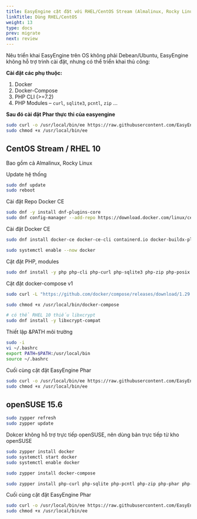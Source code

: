 ```yaml
---
title: EasyEngine cặt đặt với RHEL/CentOS Stream (Almalinux, Rocky Linux), openSUSE
linkTitle: Dùng RHEL/CentOS
weight: 13
type: docs
prev: migrate
next: review
---
```


Nêu triển khai EasyEngine trên OS không phải Debean/Ubuntu, EasyEngine không hỗ trợ trình cài đặt, nhưng có thể triển khai thủ công:

**Cài đặt các phụ thuộc:**

1. Docker
2. Docker-Compose
3. PHP CLI (>=7.2)
4. PHP Modules – `curl`, `sqlite3`, `pcntl`, `zip` …

**Sau đó cài đặt Phar thực thi của easyengine**

```bash
sudo curl -o /usr/local/bin/ee https://raw.githubusercontent.com/EasyEngine/easyengine-builds/master/phar/easyengine.phar
sudo chmod +x /usr/local/bin/ee
```

## CentOS Stream / RHEL 10

Bao gồm cả Almalinux, Rocky Linux

Update hệ thống
```bash
sudo dnf update
sudo reboot
```

Cài đặt Repo Docker CE
```bash
sudo dnf -y install dnf-plugins-core
sudo dnf config-manager --add-repo https://download.docker.com/linux/centos/docker-ce.repo
```

Cài đặt Docker CE
```bash
sudo dnf install docker-ce docker-ce-cli containerd.io docker-buildx-plugin docker-compose-plugin

sudo systemctl enable --now docker
```

Cặt đặt PHP, modules
```bash
sudo dnf install -y php php-cli php-curl php-sqlite3 php-zip php-posix
```

Cặt đặt docker-compose v1
```bash
sudo curl -L "https://github.com/docker/compose/releases/download/1.29.2/docker-compose-$(uname -s)-$(uname -m)" -o /usr/local/bin/docker-compose

sudo chmod +x /usr/local/bin/docker-compose

# có thể RHEL 10 thiếu libxcrypt
sudo dnf install -y libxcrypt-compat
```

Thiết lập &PATH môi trường
```bash
sudo -i
vi ~/.bashrc
export PATH=$PATH:/usr/local/bin
source ~/.bashrc
```

Cuối cùng cặt đặt EasyEngine Phar

```bash
sudo curl -o /usr/local/bin/ee https://raw.githubusercontent.com/EasyEngine/easyengine-builds/master/phar/easyengine.phar
sudo chmod +x /usr/local/bin/ee
```

## openSUSE 15.6

```bash
sudo zypper refresh
sudo zypper update
```

Dokcer không hỗ trợ trực tiếp openSUSE, nên dùng bản trực tiếp từ kho openSUSE

```bash
sudo zypper install docker
sudo systemctl start docker
sudo systemctl enable docker
```

```bash
sudo zypper install docker-compose
```

```bash
sudo zypper install php-curl php-sqlite php-pcntl php-zip php-phar php-mbstring php-iconv php-posix php-openssl
```

Cuối cùng cặt đặt EasyEngine Phar

```bash
sudo curl -o /usr/local/bin/ee https://raw.githubusercontent.com/EasyEngine/easyengine-builds/master/phar/easyengine.phar
sudo chmod +x /usr/local/bin/ee
```